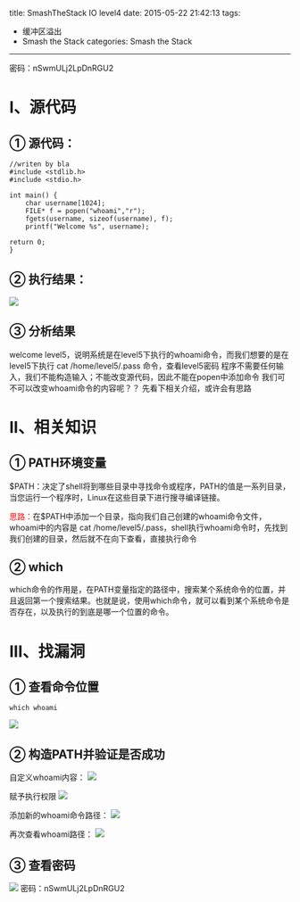 title: SmashTheStack IO level4
date: 2015-05-22 21:42:13
tags: 
- 缓冲区溢出
- Smash the Stack
categories: Smash the Stack
---
密码：nSwmULj2LpDnRGU2
<!-- more -->
# I、源代码
## ① 源代码：
```
//writen by bla
#include <stdlib.h>
#include <stdio.h>

int main() {
    char username[1024];
    FILE* f = popen("whoami","r");
    fgets(username, sizeof(username), f);
    printf("Welcome %s", username);

return 0;
}
```
## ② 执行结果：
![](http://ww4.sinaimg.cn/large/005CA6ZCgw1esldar1lq1j30i801kglq.jpg)
## ③ 分析结果
welcome level5，说明系统是在level5下执行的whoami命令，而我们想要的是在level5下执行 cat /home/level5/.pass 命令，查看level5密码
程序不需要任何输入，我们不能构造输入；不能改变源代码，因此不能在popen中添加命令
我们可不可以改变whoami命令的内容呢？？
先看下相关介绍，或许会有思路
# II、相关知识
## ① PATH环境变量
$PATH：决定了shell将到哪些目录中寻找命令或程序，PATH的值是一系列目录，当您运行一个程序时，Linux在这些目录下进行搜寻编译链接。

<font color="red">思路：</font>在$PATH中添加一个目录，指向我们自己创建的whoami命令文件，whoami中的内容是 cat /home/level5/.pass，shell执行whoami命令时，先找到我们创建的目录，然后就不在向下查看，直接执行命令
## ② which
which命令的作用是，在PATH变量指定的路径中，搜索某个系统命令的位置，并且返回第一个搜索结果。也就是说，使用which命令，就可以看到某个系统命令是否存在，以及执行的到底是哪一个位置的命令。
# III、找漏洞
## ① 查看命令位置
```
which whoami
```
![](http://ww4.sinaimg.cn/large/005CA6ZCjw1esldtip2x7j30k301jt8t.jpg)
## ② 构造PATH并验证是否成功
自定义whoami内容：
![](http://ww3.sinaimg.cn/large/005CA6ZCgw1esldn58eobj30k403n3zw.jpg)

赋予执行权限
![](http://ww4.sinaimg.cn/large/005CA6ZCgw1esldo6oa1kj30k40230t9.jpg)

添加新的whoami命令路径：
![](http://ww4.sinaimg.cn/large/005CA6ZCjw1esldp2b06jj30k302ldgx.jpg)

再次查看whoami路径：
![](http://ww3.sinaimg.cn/large/005CA6ZCjw1esldpzi8w0j30k301it8t.jpg)

## ③ 查看密码
![](http://ww1.sinaimg.cn/large/005CA6ZCgw1esldqe3qs3j30k2012dfx.jpg)
密码：nSwmULj2LpDnRGU2

